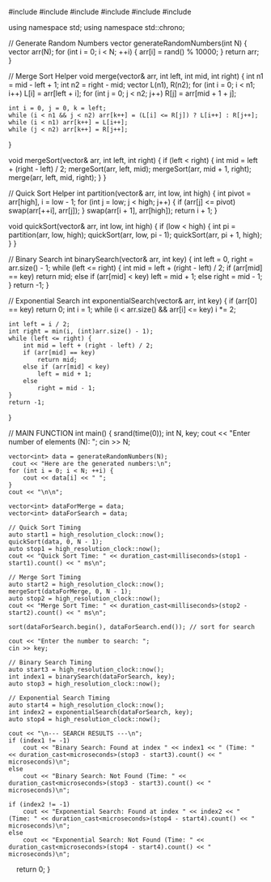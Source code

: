 #include <iostream>
#include <vector>
#include <ctime>
#include <cstdlib>
#include <chrono>
#include <algorithm>

using namespace std;
using namespace std::chrono;

// Generate Random Numbers
vector<int> generateRandomNumbers(int N) {
    vector<int> arr(N);
    for (int i = 0; i < N; ++i) {
        arr[i] = rand() % 10000;
    }
    return arr;
}

// Merge Sort Helper
void merge(vector<int>& arr, int left, int mid, int right) {
    int n1 = mid - left + 1;
    int n2 = right - mid;
    vector<int> L(n1), R(n2);
    for (int i = 0; i < n1; i++) L[i] = arr[left + i];
    for (int j = 0; j < n2; j++) R[j] = arr[mid + 1 + j];

    int i = 0, j = 0, k = left;
    while (i < n1 && j < n2) arr[k++] = (L[i] <= R[j]) ? L[i++] : R[j++];
    while (i < n1) arr[k++] = L[i++];
    while (j < n2) arr[k++] = R[j++];
}

void mergeSort(vector<int>& arr, int left, int right) {
    if (left < right) {
        int mid = left + (right - left) / 2;
        mergeSort(arr, left, mid);
        mergeSort(arr, mid + 1, right);
        merge(arr, left, mid, right);
    }
}

// Quick Sort Helper
int partition(vector<int>& arr, int low, int high) {
    int pivot = arr[high], i = low - 1;
    for (int j = low; j < high; j++) {
        if (arr[j] <= pivot)
            swap(arr[++i], arr[j]);
    }
    swap(arr[i + 1], arr[high]);
    return i + 1;
}

void quickSort(vector<int>& arr, int low, int high) {
    if (low < high) {
        int pi = partition(arr, low, high);
        quickSort(arr, low, pi - 1);
        quickSort(arr, pi + 1, high);
    }
}

// Binary Search
int binarySearch(vector<int>& arr, int key) {
    int left = 0, right = arr.size() - 1;
    while (left <= right) {
        int mid = left + (right - left) / 2;
        if (arr[mid] == key)
            return mid;
        else if (arr[mid] < key)
            left = mid + 1;
        else
            right = mid - 1;
    }
    return -1;
}

// Exponential Search
int exponentialSearch(vector<int>& arr, int key) {
    if (arr[0] == key) return 0;
    int i = 1;
    while (i < arr.size() && arr[i] <= key)
        i *= 2;

    int left = i / 2;
    int right = min(i, (int)arr.size() - 1);
    while (left <= right) {
        int mid = left + (right - left) / 2;
        if (arr[mid] == key)
            return mid;
        else if (arr[mid] < key)
            left = mid + 1;
        else
            right = mid - 1;
    }
    return -1;
}

// MAIN FUNCTION
int main() {
    srand(time(0));
    int N, key;
    cout << "Enter number of elements (N): ";
    cin >> N;

    vector<int> data = generateRandomNumbers(N);
     cout << "Here are the generated numbers:\n";
    for (int i = 0; i < N; ++i) {
        cout << data[i] << " ";
    }
    cout << "\n\n";

    vector<int> dataForMerge = data;
    vector<int> dataForSearch = data;

    // Quick Sort Timing
    auto start1 = high_resolution_clock::now();
    quickSort(data, 0, N - 1);
    auto stop1 = high_resolution_clock::now();
    cout << "Quick Sort Time: " << duration_cast<milliseconds>(stop1 - start1).count() << " ms\n";

    // Merge Sort Timing
    auto start2 = high_resolution_clock::now();
    mergeSort(dataForMerge, 0, N - 1);
    auto stop2 = high_resolution_clock::now();
    cout << "Merge Sort Time: " << duration_cast<milliseconds>(stop2 - start2).count() << " ms\n";

    sort(dataForSearch.begin(), dataForSearch.end()); // sort for search

    cout << "Enter the number to search: ";
    cin >> key;

    // Binary Search Timing
    auto start3 = high_resolution_clock::now();
    int index1 = binarySearch(dataForSearch, key);
    auto stop3 = high_resolution_clock::now();

    // Exponential Search Timing
    auto start4 = high_resolution_clock::now();
    int index2 = exponentialSearch(dataForSearch, key);
    auto stop4 = high_resolution_clock::now();

    cout << "\n--- SEARCH RESULTS ---\n";
    if (index1 != -1)
        cout << "Binary Search: Found at index " << index1 << " (Time: " << duration_cast<microseconds>(stop3 - start3).count() << " microseconds)\n";
    else
        cout << "Binary Search: Not Found (Time: " << duration_cast<microseconds>(stop3 - start3).count() << " microseconds)\n";

    if (index2 != -1)
        cout << "Exponential Search: Found at index " << index2 << " (Time: " << duration_cast<microseconds>(stop4 - start4).count() << " microseconds)\n";
    else
        cout << "Exponential Search: Not Found (Time: " << duration_cast<microseconds>(stop4 - start4).count() << " microseconds)\n";

    return 0;
}
